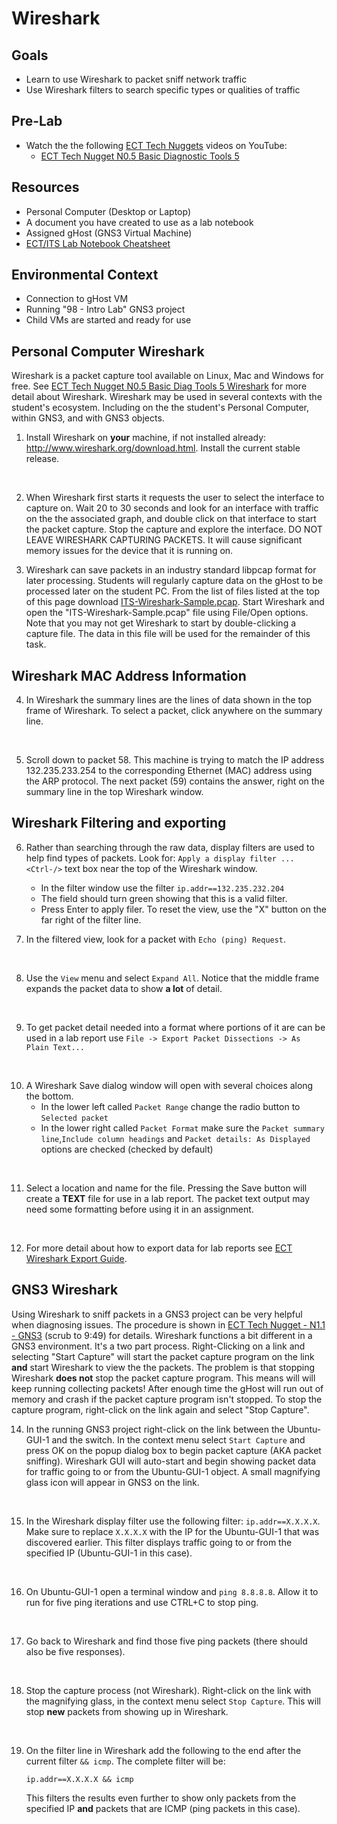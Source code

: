 # Wireshark

## Goals
- Learn to use Wireshark to packet sniff network traffic
- Use Wireshark filters to search specific types or qualities of traffic

## Pre-Lab

- Watch the the following [ECT Tech Nuggets](https://www.youtube.com/@ecttechnuggets9126/featured) videos on YouTube:
    - [ECT Tech Nugget N0.5 Basic Diagnostic Tools 5](https://youtu.be/QTIbS9wyfag)

## Resources

- Personal Computer (Desktop or Laptop)
- A document you have created to use as a lab notebook
- Assigned gHost (GNS3 Virtual Machine)
- [ECT/ITS Lab Notebook Cheatsheet](https://github.com/OHIO-ECT/Lab-Notebook-Cheat-Sheet)

## Environmental Context

- Connection to gHost VM
- Running "98 - Intro Lab" GNS3 project
- Child VMs are started and ready for use

## Personal Computer Wireshark

Wireshark is a packet capture tool available on Linux, Mac and Windows for free.  See [ECT Tech Nugget N0.5 Basic Diag Tools 5 Wireshark](https://youtu.be/QTIbS9wyfag) for more detail about Wireshark.  Wireshark may be used in several contexts with the student's ecosystem.  Including on the the student's Personal Computer, within GNS3, and with GNS3 objects.

1. Install Wireshark on **your** machine, if not installed already: http://www.wireshark.org/download.html. Install the current stable release.
<br>

2. When Wireshark first starts it requests the user to select the interface to capture on.  Wait 20 to 30 seconds and look for an interface with traffic on the the associated graph, and double click on that interface to start the packet capture.  Stop the capture and explore the interface.  DO NOT LEAVE WIRESHARK CAPTURING PACKETS.  It will cause significant memory issues for the device that it is running on.

3. Wireshark can save packets in an industry standard libpcap format for later processing.  Students will regularly capture data on the gHost to be processed later on the student PC. From the list of files listed at the top of this page download [ITS-Wireshark-Sample.pcap](../files/ITS-Wireshark-Sample.pcap). Start Wireshark and open the "ITS-Wireshark-Sample.pcap" file using File/Open options. Note that you may not get Wireshark to start by double-clicking a capture file.  The data in this file will be used for the remainder of this task.

## Wireshark MAC Address Information

4. In Wireshark the summary lines are the lines of data shown in the top frame of Wireshark. To select a packet, click anywhere on the summary line.
<br>

5. Scroll down to packet 58. This machine is trying to match the IP address 132.235.233.254 to the corresponding Ethernet (MAC) address using the ARP protocol. The next packet (59) contains the answer, right on the summary line in the top Wireshark window.

## Wireshark Filtering and exporting

6. Rather than searching through the raw data, display filters are used to help find types of packets. Look for:
`Apply a display filter ... <Ctrl-/>` 
text box near the top of the Wireshark window. 
    - In the filter window use the filter `ip.addr==132.235.232.204`
    - The field should turn green showing that this is a valid filter. 
    - Press Enter to apply filer. To reset the view, use the "X" button on the far right of the filter line.

7. In the filtered view, look for a packet with `Echo (ping) Request`.
<br>

8. Use the `View` menu and select `Expand All`. Notice that the middle frame expands the packet data to show **a lot** of detail.
<br>

9. To get packet detail needed into a format where portions of it are can be used in a lab report use `File -> Export Packet Dissections -> As Plain Text...`
<br>

10. A Wireshark Save dialog window will open with several choices along the bottom. 
    - In the lower left called `Packet Range` change the radio button to `Selected packet`
    - In the lower right called `Packet Format` make sure the `Packet summary line`,`Include column headings` and `Packet details: As Displayed` options are checked (checked by default)
<br>

11. Select a location and name for the file. Pressing the Save button will create a **TEXT** file for use in a lab report. The packet text output may need some formatting before using it in an assignment.
<br>

12. For more detail about how to export data for lab reports see [ECT Wireshark Export Guide](https://github.com/OHIO-ECT/Wireshark-Export-Guide).

## GNS3 Wireshark

Using Wireshark to sniff packets in a GNS3 project can be very helpful when diagnosing issues. The procedure is shown in [ECT Tech Nugget - N1.1 - GNS3](https://youtu.be/w5qsM3LhpQI) (scrub to 9:49) for details. Wireshark functions a bit different in a GNS3 environment. It's a two part process. Right-Clicking on a link and selecting "Start Capture" will start the packet capture program on the link **and** start Wireshark to view the the packets. The problem is that stopping Wireshark **does not** stop the packet capture program. This means will will keep running collecting packets! After enough time the gHost will run out of memory and crash if the packet capture program isn't stopped. To stop the capture program, right-click on the link again and select "Stop Capture".

14. In the running GNS3 project right-click on the link between the Ubuntu-GUI-1 and the switch. In the context menu select `Start Capture` and press OK on the popup dialog box to begin packet capture (AKA packet sniffing). Wireshark GUI will auto-start and begin showing packet data for traffic going to or from the Ubuntu-GUI-1 object. A small magnifying glass icon will appear in GNS3 on the link.
<br>

15. In the Wireshark display filter use the following filter: `ip.addr==X.X.X.X`. Make sure to replace `X.X.X.X` with the IP for the Ubuntu-GUI-1 that was discovered earlier. This filter displays traffic going to or from the specified IP (Ubuntu-GUI-1 in this case). 
<br>

16. On Ubuntu-GUI-1 open a terminal window and `ping 8.8.8.8`. Allow it to run for five ping iterations and use CTRL+C to stop ping.
<br>

17. Go back to Wireshark and find those five ping packets (there should also be five responses).
<br>

18. Stop the capture process (not Wireshark). Right-click on the link with the magnifying glass, in the context menu select `Stop Capture`. This will stop **new** packets from showing up in Wireshark.
<br>

19. On the filter line in Wireshark add the following to the end after the current filter `&& icmp`. The complete filter will be:

    ``ip.addr==X.X.X.X && icmp``

    This filters the results even further to show only packets from the specified IP **and** packets that are ICMP (ping packets in this case).